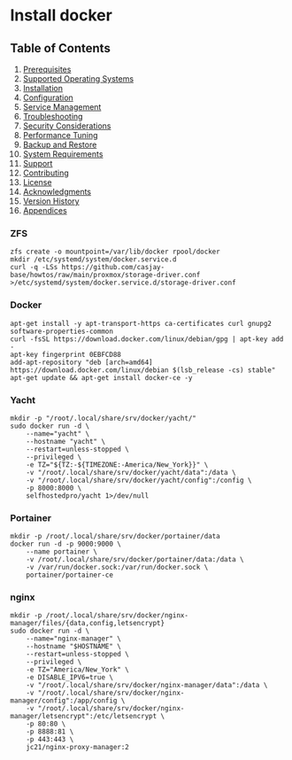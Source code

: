 # Install docker



## Table of Contents
1. [Prerequisites](#prerequisites)
2. [Supported Operating Systems](#supported-operating-systems)
3. [Installation](#installation)
4. [Configuration](#configuration)
5. [Service Management](#service-management)
6. [Troubleshooting](#troubleshooting)
7. [Security Considerations](#security-considerations)
8. [Performance Tuning](#performance-tuning)
9. [Backup and Restore](#backup-and-restore)
10. [System Requirements](#system-requirements)
11. [Support](#support)
12. [Contributing](#contributing)
13. [License](#license)
14. [Acknowledgments](#acknowledgments)
15. [Version History](#version-history)
16. [Appendices](#appendices)

### ZFS

```shell
zfs create -o mountpoint=/var/lib/docker rpool/docker
mkdir /etc/systemd/system/docker.service.d
curl -q -LSs https://github.com/casjay-base/howtos/raw/main/proxmox/storage-driver.conf >/etc/systemd/system/docker.service.d/storage-driver.conf
```

### Docker

```shell
apt-get install -y apt-transport-https ca-certificates curl gnupg2 software-properties-common
curl -fsSL https://download.docker.com/linux/debian/gpg | apt-key add -
apt-key fingerprint 0EBFCD88
add-apt-repository "deb [arch=amd64] https://download.docker.com/linux/debian $(lsb_release -cs) stable"
apt-get update && apt-get install docker-ce -y
```

### Yacht

```shell
mkdir -p "/root/.local/share/srv/docker/yacht/"
sudo docker run -d \
    --name="yacht" \
    --hostname "yacht" \
    --restart=unless-stopped \
    --privileged \
    -e TZ="${TZ:-${TIMEZONE:-America/New_York}}" \
    -v "/root/.local/share/srv/docker/yacht/data":/data \
    -v "/root/.local/share/srv/docker/yacht/config":/config \
    -p 8000:8000 \
    selfhostedpro/yacht 1>/dev/null
```

### Portainer

```shell
mkdir -p /root/.local/share/srv/docker/portainer/data
docker run -d -p 9000:9000 \
    --name portainer \
    -v /root/.local/share/srv/docker/portainer/data:/data \
    -v /var/run/docker.sock:/var/run/docker.sock \
    portainer/portainer-ce
```

### nginx

```shell
mkdir -p /root/.local/share/srv/docker/nginx-manager/files/{data,config,letsencrypt}
sudo docker run -d \
    --name="nginx-manager" \
    --hostname "$HOSTNAME" \
    --restart=unless-stopped \
    --privileged \
    -e TZ="America/New_York" \
    -e DISABLE_IPV6=true \
    -v "/root/.local/share/srv/docker/nginx-manager/data":/data \
    -v "/root/.local/share/srv/docker/nginx-manager/config":/app/config \
    -v "/root/.local/share/srv/docker/nginx-manager/letsencrypt":/etc/letsencrypt \
    -p 80:80 \
    -p 8888:81 \
    -p 443:443 \
    jc21/nginx-proxy-manager:2
```
